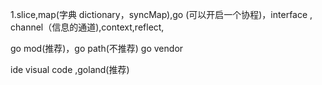 1.slice,map(字典 dictionary，syncMap),go (可以开启一个协程)，interface , channel（信息的通道),context,reflect,

go mod(推荐)，go path(不推荐)
go vendor 

ide visual code ,goland(推荐)